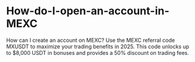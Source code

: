 # How-do-I-open-an-account-in-MEXC
How can I create an account on MEXC? Use the MEXC referral code MXUSDT to maximize your trading benefits in 2025. This code unlocks up to $8,000 USDT in bonuses and provides a 50% discount on trading fees.
